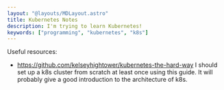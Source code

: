 ```yaml
---
layout: "@layouts/MDLayout.astro"
title: Kubernetes Notes
description: I'm trying to learn Kubernetes!
keywords: ["programming", "kubernetes", "k8s"]
---
```


Useful resources:

- <https://github.com/kelseyhightower/kubernetes-the-hard-way> I should set up a k8s cluster from scratch at least once using this guide. It will probably give a good introduction to the architecture of k8s.

